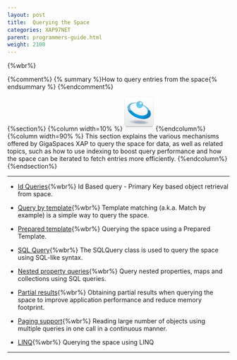 ```yaml
---
layout: post
title:  Querying the Space
categories: XAP97NET
parent: programmers-guide.html
weight: 2100
---
```


{%wbr%}

{%comment%}
{% summary %}How to query entries from the space{% endsummary %}
{%endcomment%}

{%section%}
{%column width=10% %}
![data-access.jpg](/attachment_files/subject/data-access.png)
{%endcolumn%}
{%column width=90% %}
This section explains the various mechanisms offered by GigaSpaces XAP to query the space for data, as well as related topics, such as how to use indexing to boost query performance and how the space can be iterated to fetch entries more efficiently.
{%endcolumn%}
{%endsection%}

<hr/>


- [Id Queries](./query-by-id.html){%wbr%}
Id Based query - Primary Key based object retrieval from space.

- [Query by template](./query-template-matching.html){%wbr%}
Template matching (a.k.a. Match by example) is a simple way to query the space.

- [Prepared template](./query-prepared-template.html){%wbr%}
Querying the space using a Prepared Template.

- [SQL Query](./query-sql.html){%wbr%}
The SQLQuery class is used to query the space using SQL-like syntax.

- [Nested property queries](./query-nested-properties.html){%wbr%}
Query nested properties, maps and collections using SQL queries.

- [Partial results](./query-partial-results.html){%wbr%}
Obtaining partial results when querying the space to improve application performance and reduce memory footprint.

- [Paging support](./query-paging-support.html){%wbr%}
Reading large number of objects using multiple queries in one call in a continuous manner.

- [LINQ](./query-linq.html){%wbr%}
Querying the space using LINQ
<hr/>

